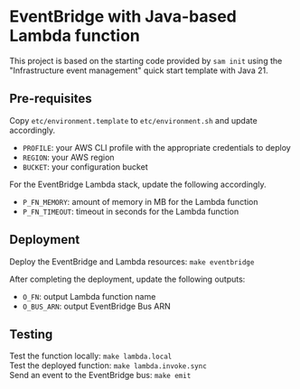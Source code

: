 # EventBridge with Java-based Lambda function
This project is based on the starting code provided by `sam init` using the "Infrastructure event management" quick start template with Java 21.

## Pre-requisites
Copy `etc/environment.template` to `etc/environment.sh` and update accordingly.
* `PROFILE`: your AWS CLI profile with the appropriate credentials to deploy
* `REGION`: your AWS region
* `BUCKET`: your configuration bucket

For the EventBridge Lambda stack, update the following accordingly.
* `P_FN_MEMORY`: amount of memory in MB for the Lambda function
* `P_FN_TIMEOUT`: timeout in seconds for the Lambda function

## Deployment
Deploy the EventBridge and Lambda resources: `make eventbridge`

After completing the deployment, update the following outputs:
* `O_FN`: output Lambda function name
* `O_BUS_ARN`: output EventBridge Bus ARN

## Testing
Test the function locally: `make lambda.local`  
Test the deployed function: `make lambda.invoke.sync`  
Send an event to the EventBridge bus: `make emit`
